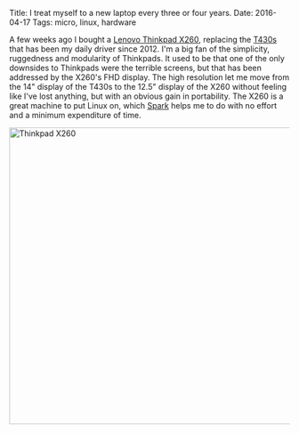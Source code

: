 Title: I treat myself to a new laptop every three or four years.
Date: 2016-04-17
Tags: micro, linux, hardware

A few weeks ago I bought a [Lenovo Thinkpad X260](http://shop.lenovo.com/us/en/laptops/thinkpad/x-series/x260/), replacing the [T430s](http://shop.lenovo.com/us/en/laptops/thinkpad/t-series/t430s/) that has been my daily driver since 2012. I'm a big fan of the simplicity, ruggedness and modularity of Thinkpads. It used to be that one of the only downsides to Thinkpads were the terrible screens, but that has been addressed by the X260's FHD display. The high resolution let me move from the 14" display of the T430s to the 12.5" display of the X260 without feeling like I've lost anything, but with an obvious gain in portability. The X260 is a great machine to put Linux on, which [Spark](https://github.com/pigmonkey/spark) helps me to do with no effort and a minimum expenditure of time.

<a  href="https://www.flickr.com/photos/pigmonkey/26419024261/in/dateposted/" title="Thinkpad X260"><img src="https://farm2.staticflickr.com/1557/26419024261_3910d0366b_c.jpg" width="800" height="534" alt="Thinkpad X260"></a>
